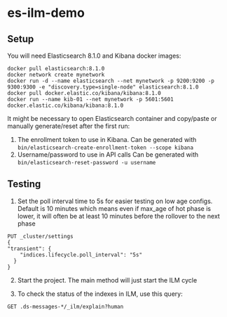 # es-ilm-demo

## Setup

You will need Elasticsearch 8.1.0 and Kibana docker images:

```
docker pull elasticsearch:8.1.0 
docker network create mynetwork
docker run -d --name elasticsearch --net mynetwork -p 9200:9200 -p 9300:9300 -e "discovery.type=single-node" elasticsearch:8.1.0
docker pull docker.elastic.co/kibana/kibana:8.1.0                                          
docker run --name kib-01 --net mynetwork -p 5601:5601 docker.elastic.co/kibana/kibana:8.1.0
```

It might be necessary to open Elasticsearch container and copy/paste or manually generate/reset after the first run:
1. The enrollment token to use in Kibana. 
Can be generated with `bin/elasticsearch-create-enrollment-token --scope kibana`
2. Username/password to use in API calls
Can be generated with `bin/elasticsearch-reset-password -u username`


## Testing

1. Set the poll interval time to 5s for easier testing on low age configs. Default is 10 minutes which means even if max_age of hot phase is lower, it will often be at least 10 minutes before the rollover to the next phase

```
PUT _cluster/settings
{
"transient": {
    "indices.lifecycle.poll_interval": "5s"
  }
}
```

2. Start the project. The main method will just start the ILM cycle

3. To check the status of the indexes in ILM, use this query:

```
GET .ds-messages-*/_ilm/explain?human
```
